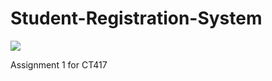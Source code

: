 # Student-Registration-System
[![](https://jitpack.io/v/david145noone/student-registration-system.svg)](https://jitpack.io/#david145noone/student-registration-system)

Assignment 1 for CT417
